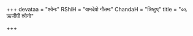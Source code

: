 +++
devataa = "श्येनः"
RShiH = "वामदेवो गौतमः"
ChandaH = "त्रिष्टुप्"
title = "०६ ऋजीपी श्येनो"

+++
